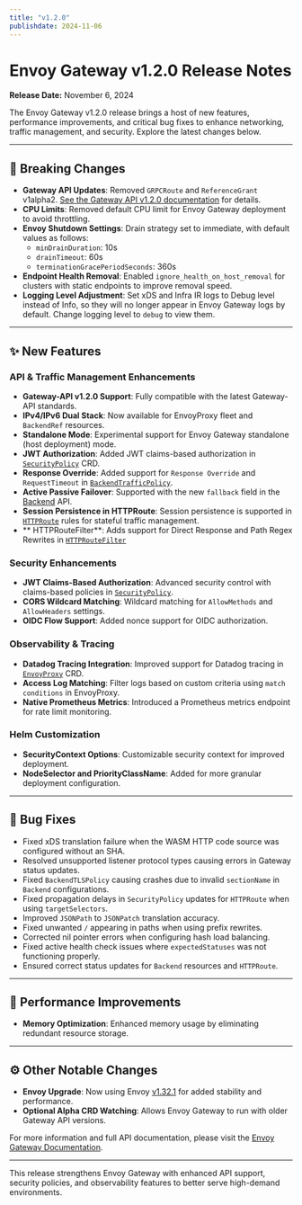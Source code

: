 ```yaml
---
title: "v1.2.0"
publishdate: 2024-11-06
---
```


# Envoy Gateway v1.2.0 Release Notes

**Release Date:** November 6, 2024

The Envoy Gateway v1.2.0 release brings a host of new features, performance improvements, and critical bug fixes to enhance networking, traffic management, and security. Explore the latest changes below.

---

## 🚨 Breaking Changes

- **Gateway API Updates**: Removed `GRPCRoute` and `ReferenceGrant` v1alpha2. [See the Gateway API v1.2.0 documentation](https://github.com/kubernetes-sigs/gateway-api/releases/tag/v1.2.0) for details.
- **CPU Limits**: Removed default CPU limit for Envoy Gateway deployment to avoid throttling.
- **Envoy Shutdown Settings**: Drain strategy set to immediate, with default values as follows:
  - `minDrainDuration`: 10s
  - `drainTimeout`: 60s
  - `terminationGracePeriodSeconds`: 360s
- **Endpoint Health Removal**: Enabled `ignore_health_on_host_removal` for clusters with static endpoints to improve removal speed.
- **Logging Level Adjustment**: Set xDS and Infra IR logs to Debug level instead of Info, so they will no longer appear in Envoy Gateway logs by default. Change logging level to `debug` to view them.

---

## ✨ New Features

### API & Traffic Management Enhancements
- **Gateway-API v1.2.0 Support**: Fully compatible with the latest Gateway-API standards.
- **IPv4/IPv6 Dual Stack**: Now available for EnvoyProxy fleet and `BackendRef` resources.
- **Standalone Mode**: Experimental support for Envoy Gateway standalone (host deployment) mode.
- **JWT Authorization**: Added JWT claims-based authorization in [`SecurityPolicy`](https://gateway.envoyproxy.io/latest/api/extension_types/#securitypolicy) CRD.
- **Response Override**: Added support for `Response Override` and `RequestTimeout` in [`BackendTrafficPolicy`](https://gateway.envoyproxy.io/latest/api/extension_types/#backendtrafficpolicy).
- **Active Passive Failover**: Supported with the new `fallback` field in the [Backend](https://gateway.envoyproxy.io/latest/api/extension_types/#backend) API.
- **Session Persistence in HTTPRoute**: Session persistence is supported in [`HTTPRoute`](https://gateway-api.sigs.k8s.io/reference/spec/#gateway.networking.k8s.io/v1.HTTPRoute) rules for stateful traffic management.
- ** HTTPRouteFilter**: Adds support for Direct Response and Path Regex Rewrites in [`HTTPRouteFilter`](https://gateway.envoyproxy.io/latest/api/extension_types/#httproutefilter)

### Security Enhancements
- **JWT Claims-Based Authorization**: Advanced security control with claims-based policies in [`SecurityPolicy`](https://gateway.envoyproxy.io/latest/api/extension_types/#securitypolicy).
- **CORS Wildcard Matching**: Wildcard matching for `AllowMethods` and `AllowHeaders` settings.
- **OIDC Flow Support**: Added nonce support for OIDC authorization.

### Observability & Tracing
- **Datadog Tracing Integration**: Improved support for Datadog tracing in [`EnvoyProxy`](https://gateway.envoyproxy.io/latest/api/extension_types/#envoyproxy) CRD.
- **Access Log Matching**: Filter logs based on custom criteria using `match conditions` in EnvoyProxy.
- **Native Prometheus Metrics**: Introduced a Prometheus metrics endpoint for rate limit monitoring.

### Helm Customization
- **SecurityContext Options**: Customizable security context for improved deployment.
- **NodeSelector and PriorityClassName**: Added for more granular deployment configuration.

---

## 🐞 Bug Fixes

- Fixed xDS translation failure when the WASM HTTP code source was configured without an SHA.
- Resolved unsupported listener protocol types causing errors in Gateway status updates.
- Fixed `BackendTLSPolicy` causing crashes due to invalid `sectionName` in `Backend` configurations.
- Fixed propagation delays in `SecurityPolicy` updates for `HTTPRoute` when using `targetSelectors`.
- Improved `JSONPath` to `JSONPatch` translation accuracy.
- Fixed unwanted `/` appearing in paths when using prefix rewrites.
- Corrected nil pointer errors when configuring hash load balancing.
- Fixed active health check issues where `expectedStatuses` was not functioning properly.
- Ensured correct status updates for `Backend` resources and `HTTPRoute`.

---

## 🚀 Performance Improvements

- **Memory Optimization**: Enhanced memory usage by eliminating redundant resource storage.

---

## ⚙️ Other Notable Changes

- **Envoy Upgrade**: Now using Envoy [v1.32.1](https://www.envoyproxy.io/docs/envoy/v1.32.1/version_history/v1.32/v1.32.1) for added stability and performance.
- **Optional Alpha CRD Watching**: Allows Envoy Gateway to run with older Gateway API versions.


For more information and full API documentation, please visit the [Envoy Gateway Documentation](https://gateway.envoyproxy.io/docs/).

---

This release strengthens Envoy Gateway with enhanced API support, security policies, and observability features to better serve high-demand environments.